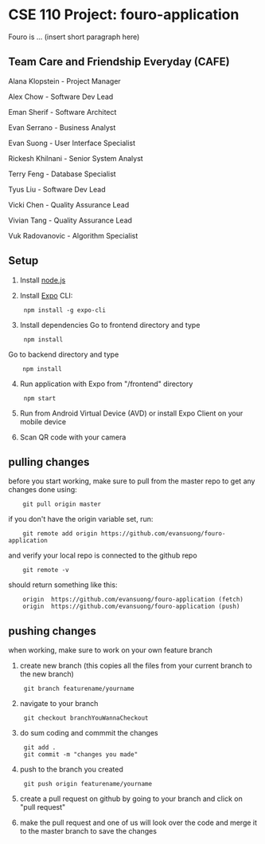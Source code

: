 # CSE 110 Project: fouro-application

Fouro is ... (insert short paragraph here)

## Team Care and Friendship Everyday (CAFE)

Alana Klopstein - Project Manager

Alex Chow - Software Dev Lead

Eman Sherif - Software Architect

Evan Serrano - Business Analyst

Evan Suong - User Interface Specialist

Rickesh Khilnani - Senior System Analyst

Terry Feng - Database Specialist

Tyus Liu - Software Dev Lead

Vicki Chen - Quality Assurance Lead

Vivian Tang - Quality Assurance Lead

Vuk Radovanovic - Algorithm Specialist

## Setup

1. Install [node.js](https://nodejs.org/en/)
2. Install [Expo](https://docs.expo.io/) CLI:

        npm install -g expo-cli

3. Install dependencies
Go to frontend directory and type

        npm install

Go to backend directory and type

        npm install

4. Run application with Expo from "/frontend" directory

        npm start

5. Run from Android Virtual Device (AVD) or install Expo Client on your mobile device
6. Scan QR code with your camera

## pulling changes

before you start working, make sure to pull from the master repo to get any changes done using:

        git pull origin master

if you don't have the origin variable set, run:

        git remote add origin https://github.com/evansuong/fouro-application

and verify your local repo is connected to the github repo

        git remote -v

should return something like this:

        origin  https://github.com/evansuong/fouro-application (fetch)
        origin  https://github.com/evansuong/fouro-application (push)

## pushing changes

when working, make sure to work on your own feature branch

1. create new branch (this copies all the files from your current branch to the new branch)

        git branch featurename/yourname

2. navigate to your branch

        git checkout branchYouWannaCheckout

3. do sum coding and commmit the changes

        git add .
        git commit -m "changes you made"

4. push to the branch you created

        git push origin featurename/yourname

5. create a pull request on github by going to your branch and click on "pull request"
6. make the pull request and one of us will look over the code and merge it to the master branch to save the changes
